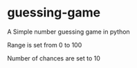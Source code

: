 # guessing-game
A Simple number guessing game in python

Range is set from 0 to 100

Number of chances are set to 10
